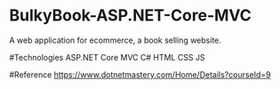 # BulkyBook-ASP.NET-Core-MVC
A web application for ecommerce, a book selling website. 

#Technologies
ASP.NET Core MVC
C#
HTML
CSS
JS


#Reference
https://www.dotnetmastery.com/Home/Details?courseId=9
